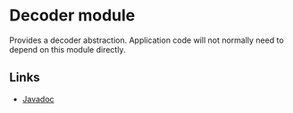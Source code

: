 # Decoder module

Provides a decoder abstraction. Application code will not normally need to
depend on this module directly.

## Links

*   [Javadoc][]

[Javadoc]: https://developer.android.com/reference/androidx/media3/decoder/package-summary
